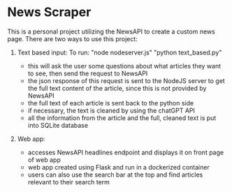 # News Scraper

This is a personal project utilizing the NewsAPI to create a custom news page. There are two ways to use this project:

1. Text based input:
   To run: 
   "node nodeserver.js"
   "python text_based.py"
   - this will ask the user some questions about what articles they want to see, then send the
     request to NewsAPI
   - the json response of this request is sent to the NodeJS server to get the full text content of      the article, since this is not provided by NewsAPI
   - the full text of each article is sent back to the python side 
   - if necessary, the text is cleaned by using the chatGPT API 
   - all the information from the article and the full, cleaned text is put into SQLite database


2. Web app:
   - accesses NewsAPI headlines endpoint and displays it on front page of web app
   - web app created using Flask and run in a dockerized container
   - users can also use the search bar at the top and find articles relevant to their search term
